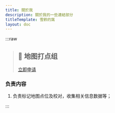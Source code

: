 ```yaml
---
title: 關於我
description: 關於我的一些連結部分
titleTemplate: 雪鈴的窩
layout: doc
---
```


:::raw

> ## 📌 地图打点组
>
> [立即申请](http://qm.qq.com/cgi-bin/qm/qr?_wv=1027&k=-HGS3II1no-AEcWHYdrhsJCN2IfKQeji&authKey=qbjuuv5VygEdFUAZSCCr2kim3V0lYvLvRjJwM7nv8KplMKjVAO4m2FuDovmcx%2FJP&noverify=0&group_code=522563995 'QQ群 522563995')

### 负责内容

1. 负责标记地图点位及校对，收集相关信息数据等；

:::

<script setup>
import { useUrlSearchParams } from '@vueuse/core'
import { onMounted } from 'vue'
import { isNumber } from '../.vitepress/theme/utils'

const params = useUrlSearchParams('history')

function jump() {
    const target = String(params.q).toLocaleLowerCase()

    group.forEach((val) => {
      if (val.id === target) {
        location.href = val.link
      }
    })
}

onMounted(()=> {
  jump()
})
</script>

<style lang="scss" scoped>

.vp-raw {
  padding: 0 28px 24px 28px;
  box-shadow: var(--vp-shadow-2);
  display: flex;
  flex-direction: column;
  width: 100%;
  margin-bottom: 36px;
  font-size: 15px;
  transition: all .5s,box-shadow .25s ease,border-color .25s ease;
  border-radius: 6px;
  background-color: var(--vp-custom-block-info-bg);
  margin-top: 2rem;
  &::after {

  }
  
  .layer.tiny {
  z-index: -2;
  width: 80%;
  transform: translate(-50%,12px);
  background: #F1F2F3;
  }
  
  &:hover{
    transform: translate3d(0, -8px, 0);
    box-shadow: var(--vp-shadow-3);
  }
    
  .header-anchor {
    display: none;
  }
  h3 {
    margin: 0;
  }
  code {
    font-weight: 600;
  }
  blockquote {
    display: flex;
    border-left: none;
    justify-content: space-between;
    align-items: center;
    width: 100%;
    border-bottom: 2px solid var(--vp-c-divider);
    padding-bottom: 18px;
    padding-left: 0;
    h2 {
      padding-top: 0;
      letter-spacing: 0;
      margin: 0;
    }
    a {
      display: inline-block;
      border-radius: 6px;
      padding: 0 20px;
      line-height: 34px;
      font-size: 14px;
      border-color: var(--vp-button-brand-border);
      color: var(--vp-button-brand-text);
      background-color: var(--vp-button-brand-bg);
      border: 1px solid transparent;
      text-align: center;
      font-weight: 600;
      white-space: nowrap;
      transition: color 0.25s, border-color 0.25s, background-color 0.25s;
      text-decoration: none;
      &:hover {
        border-color: var(--vp-button-brand-hover-border);
        color: var(--vp-button-brand-hover-text);
        background-color: var(--vp-button-brand-hover-bg);
      }
    }
  }
}
</style>
